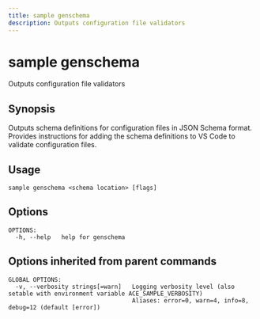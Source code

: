 ```yaml
---
title: sample genschema
description: Outputs configuration file validators
---
```


<!--
This documentation is auto generated by a script.
Please do not edit this file directly.
-->

<!-- markdownlint-disable-next-line single-title -->
# sample genschema

Outputs configuration file validators

## Synopsis

Outputs schema definitions for configuration files in JSON Schema format.
Provides instructions for adding the schema definitions to VS Code to validate configuration files.

## Usage

```plaintext
sample genschema <schema location> [flags]
```

## Options

```plaintext
OPTIONS:
  -h, --help   help for genschema
```

## Options inherited from parent commands

```plaintext
GLOBAL OPTIONS:
  -v, --verbosity strings[=warn]   Logging verbosity level (also setable with environment variable ACE_SAMPLE_VERBOSITY)
                                   Aliases: error=0, warn=4, info=8, debug=12 (default [error])
```
